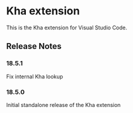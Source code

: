 # Kha extension

This is the Kha extension for Visual Studio Code.

## Release Notes

### 18.5.1

Fix internal Kha lookup

### 18.5.0

Initial standalone release of the Kha extension
